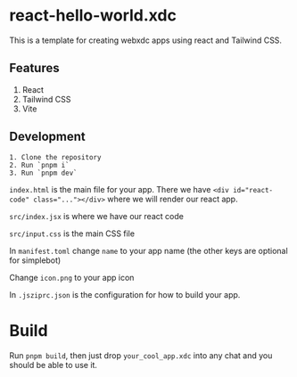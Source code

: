 # react-hello-world.xdc

This is a template for creating webxdc apps using react and Tailwind CSS.

## Features

1. React
2. Tailwind CSS
3. Vite

## Development

    1. Clone the repository
    2. Run `pnpm i`
    3. Run `pnpm dev`

`index.html` is the main file for your app. There we have `<div id="react-code" class="..."></div>` where we will render our react app.

`src/index.jsx` is where we have our react code

`src/input.css` is the main CSS file

In `manifest.toml` change `name` to your app name (the other keys are optional for simplebot)

Change `icon.png` to your app icon

In `.jsziprc.json` is the configuration for how to build your app.

# Build

Run `pnpm build`, then just drop `your_cool_app.xdc` into any chat and you should be able to use it.
